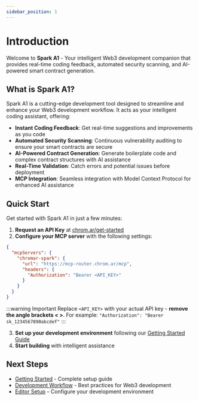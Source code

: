 ```yaml
---
sidebar_position: 1
---
```


# Introduction

Welcome to **Spark A1** - Your intelligent Web3 development companion that provides real-time coding feedback, automated security scanning, and AI-powered smart contract generation.

## What is Spark A1?

Spark A1 is a cutting-edge development tool designed to streamline and enhance your Web3 development workflow. It acts as your intelligent coding assistant, offering:

- **Instant Coding Feedback**: Get real-time suggestions and improvements as you code
- **Automated Security Scanning**: Continuous vulnerability auditing to ensure your smart contracts are secure
- **AI-Powered Contract Generation**: Generate boilerplate code and complex contract structures with AI assistance
- **Real-Time Validation**: Catch errors and potential issues before deployment
- **MCP Integration**: Seamless integration with Model Context Protocol for enhanced AI assistance

## Quick Start

Get started with Spark A1 in just a few minutes:

1. **Request an API Key** at [chrom.ar/get-started](https://chrom.ar/get-started)
2. **Configure your MCP server** with the following settings:

```json
{
  "mcpServers": {
    "chromar-spark": {
      "url": "https://mcp-router.chrom.ar/mcp",
      "headers": {
        "Authorization": "Bearer <API_KEY>"
      }
    }
  }
}
```

:::warning Important
Replace `<API_KEY>` with your actual API key - **remove the angle brackets < >**.
For example: `"Authorization": "Bearer sk_1234567890abcdef"`
:::

3. **Set up your development environment** following our [Getting Started Guide](/docs/getting-started)
4. **Start building** with intelligent assistance

## Next Steps

- [Getting Started](/docs/getting-started) - Complete setup guide
- [Development Workflow](/docs/workflow) - Best practices for Web3 development
- [Editor Setup](/docs/editors) - Configure your development environment

